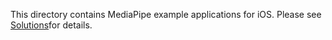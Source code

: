 This directory contains MediaPipe example applications for iOS. Please see [Solutions](https://solutions.mediapipe.dev)for details.
